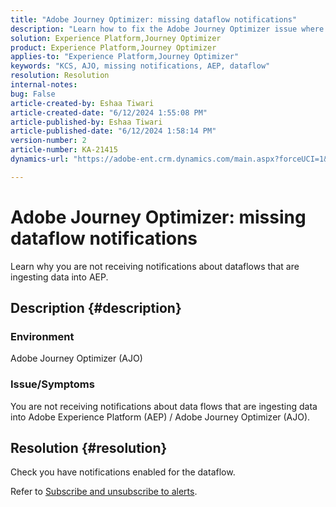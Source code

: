 ```yaml
---
title: "Adobe Journey Optimizer: missing dataflow notifications"
description: "Learn how to fix the Adobe Journey Optimizer issue where you are not receiving notifications about data flows that are ingesting data into Adobe Experience Plat"
solution: Experience Platform,Journey Optimizer
product: Experience Platform,Journey Optimizer
applies-to: "Experience Platform,Journey Optimizer"
keywords: "KCS, AJO, missing notifications, AEP, dataflow"
resolution: Resolution
internal-notes: 
bug: False
article-created-by: Eshaa Tiwari
article-created-date: "6/12/2024 1:55:08 PM"
article-published-by: Eshaa Tiwari
article-published-date: "6/12/2024 1:58:14 PM"
version-number: 2
article-number: KA-21415
dynamics-url: "https://adobe-ent.crm.dynamics.com/main.aspx?forceUCI=1&pagetype=entityrecord&etn=knowledgearticle&id=09cfa55a-c328-ef11-840a-6045bd029b18"

---
```

# Adobe Journey Optimizer: missing dataflow notifications


Learn why you are not receiving notifications about dataflows that are ingesting data into AEP.

## Description {#description}


### Environment

Adobe Journey Optimizer (AJO)

### Issue/Symptoms

You are not receiving notifications about data flows that are ingesting data into Adobe Experience Platform (AEP) / Adobe Journey Optimizer (AJO).


## Resolution {#resolution}


Check you have notifications enabled for the dataflow.

Refer to [Subscribe and unsubscribe to alerts](https://experienceleague.adobe.com/docs/experience-platform/sources/ui-tutorials/alerts.html?lang=en#subscribe-and-unsubscribe-to-alerts).


